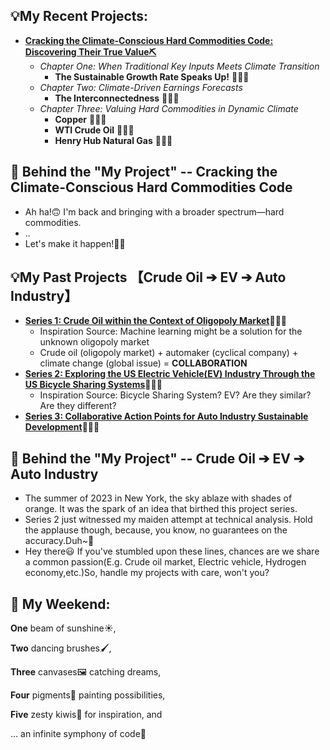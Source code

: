 💡My Recent Projects:
-
* **[Cracking the Climate-Conscious Hard Commodities Code: Discovering Their True Value⛏️](https://github.com/florencex5/Hard_Commodities)**
  * *Chapter One: When Traditional Key Inputs Meets Climate Transition*
    * **The Sustainable Growth Rate Speaks Up!** 👩🏻‍💻
  * *Chapter Two: Climate-Driven Earnings Forecasts*
    * **The Interconnectedness** 👩🏻‍💻
  * *Chapter Three: Valuing Hard Commodities in Dynamic Climate*
    * **Copper** 👩🏻‍💻
    * **WTI Crude Oil** 👩🏻‍💻
    * **Henry Hub Natural Gas** 👩🏻‍💻

👀 Behind the "My Project" -- Cracking the Climate-Conscious Hard Commodities Code
-
* Ah ha!🙃 I'm back and bringing with a broader spectrum—hard commodities.
* ..
* Let's make it happen!🤜🤛

💡My Past Projects 【Crude Oil ➔ EV ➔ Auto Industry】
-
* [**Series 1: Crude Oil within the Context of Oligopoly Market**](https://github.com/florencex5/Crude_Oil_Finance_Project)👩🏻‍💻
  * Inspiration Source: Machine learning might be a solution for the unknown oligopoly market
  * Crude oil (oligopoly market) + automaker (cyclical company) + climate change (global issue) = **COLLABORATION**
* [**Series 2: Exploring the US Electric Vehicle(EV) Industry Through the US Bicycle Sharing Systems**](https://github.com/florencex5/EV_and_Bicycle)👩🏻‍💻
  * Inspiration Source: Bicycle Sharing System? EV? Are they similar? Are they different?
* [**Series 3: Collaborative Action Points for Auto Industry Sustainable Development**](https://github.com/florencex5/Crude_Oil_Finance_Project_2.git)👩🏻‍💻


👀 Behind the "My Project" -- Crude Oil ➔ EV ➔ Auto Industry
-
* The summer of 2023 in New York, the sky ablaze with shades of orange. It was the spark of an idea that birthed this project series.
* Series 2 just witnessed my maiden attempt at technical analysis. Hold the applause though, because, you know, no guarantees on the accuracy.Duh~🥳
* Hey there😃 If you've stumbled upon these lines, chances are we share a common passion(E.g. Crude oil market, Electric vehicle, Hydrogen economy,etc.)So, handle my projects with care, won't you?


🌈 My Weekend:
-
**One** beam of sunshine☀️,

**Two** dancing brushes🖌️,

**Three** canvases🖼️ catching dreams,

**Four** pigments🎨 painting possibilities,

**Five** zesty kiwis🥝 for inspiration, and

... an infinite symphony of code🎹









<!---
florencex5/florencex5 is a ✨ special ✨ repository because its `README.md` (this file) appears on your GitHub profile.
You can click the Preview link to take a look at your changes.
--->
